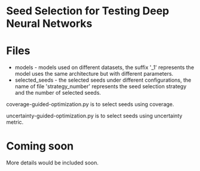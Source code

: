 # Seed Selection for Testing Deep Neural Networks

# Files
- models - models used on different datasets, the suffix '_1' represents the model uses the same architecture but with different parameters.
- selected_seeds - the selected seeds under different configurations, the name of file 'strategy_number' represents the seed selection strategy and the number of selected seeds.

coverage-guided-optimization.py is to select seeds using coverage. 

uncertainty-guided-optimization.py is to select seeds using uncertainty metric.

# Coming soon
More details would be included soon. 
